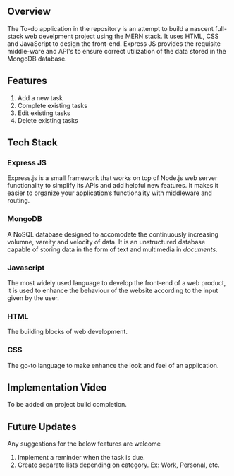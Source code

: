 ## Overview

The To-do application in the repository is an attempt to build a nascent full-stack web develpment project using the MERN stack. It uses HTML, CSS and JavaScript to design the front-end. Express JS provides the requisite middle-ware and API's to ensure correct utilization of the data stored in the MongoDB database.

## Features

1. Add a new task
2. Complete existing tasks
3. Edit existing tasks
4. Delete existing tasks

## Tech Stack

### Express JS
Express.js is a small framework that works on top of Node.js web server functionality to simplify its APIs and add helpful new features. It makes it easier to organize your application’s functionality with middleware and routing.

### MongoDB
A NoSQL database designed to accomodate the continuously increasing volumne, vareity and velocity of data. It is an unstructured database capable of storing data in the form of text and multimedia in _documents_.

### Javascript
The most widely used language to develop the front-end of a web product, it is used to enhance the behaviour of the website according to the input given by the user.

### HTML
The building blocks of web development.

### CSS
The go-to language to make enhance the look and feel of an application.

## Implementation Video
To be added on project build completion.

## Future Updates
Any suggestions for the below features are welcome

1. Implement a reminder when the task is due.
2. Create separate lists depending on category. Ex: Work, Personal, etc.
